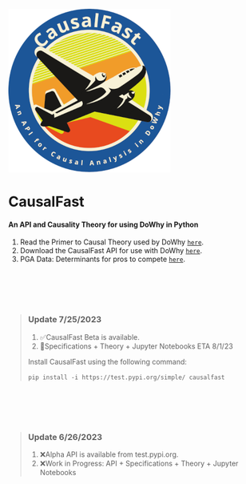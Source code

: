![alt text](https://raw.githubusercontent.com/TejuOye/CausalFast/main/api/images/new-logo.png "CausalFast")
# CausalFast
#### An API and Causality Theory for using DoWhy in Python

1.   Read the Primer to Causal Theory used by DoWhy [`here`](https://github.com/TejuOye/CausalFast/blob/main/CausalTheory.md).
2.   Download the CausalFast API for use with DoWhy [`here`](https://test.pypi.org/project/causalfast/).
3.   PGA Data: Determinants for pros to compete [`here`](https://github.com/TejuOye/CausalFast/blob/main/PGA-data.md).


<br>


<br><br>
>  ### Update 7/25/2023
> 
> 1.   :white_check_mark:CausalFast Beta is available.
> 2.   :triangular_flag_on_post:Specifications + Theory + Jupyter Notebooks ETA 8/1/23
> 
> Install CausalFast using the following command:
> 
>     pip install -i https://test.pypi.org/simple/ causalfast
>
<br>

<br><br>
>  ### Update 6/26/2023
> 
> 1.   :x:Alpha API is available from test.pypi.org.
> 2.   :x:Work in Progress: API + Specifications + Theory + Jupyter Notebooks
>
<br>
